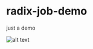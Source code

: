 # radix-job-demo

just a demo



![alt text](https://server-radix-api-dev.dev.radix.equinor.com/api/v1/applications/radix-job-demo/environments/qa/buildstatus?)
